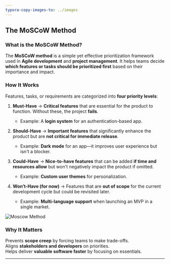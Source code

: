 ```yaml
---
typora-copy-images-to: ../images
---
```


##  **The MoSCoW Method**  

###  **What is the MoSCoW Method?**  

The **MoSCoW method** is a simple yet effective prioritization framework used in **Agile development** and **project management**. It helps teams decide **which features or tasks should be prioritized first** based on their importance and impact.  

###  **How It Works**  

Features, tasks, or requirements are categorized into **four priority levels**:  

1. **Must-Have** → **Critical features** that are essential for the product to function. Without these, the project **fails**.  
   - Example: A **login system** for an authentication-based app.  

2. **Should-Have** → **Important features** that significantly enhance the product but are **not critical for immediate release**.  
   - Example: **Dark mode** for an app—it improves user experience but isn't a blocker.  

3. **Could-Have** → **Nice-to-have features** that can be added **if time and resources allow** but won't negatively impact the product if omitted.  
   - Example: **Custom user themes** for personalization.  

4. **Won’t-Have (for now)** → Features that are **out of scope** for the current development cycle but could be revisited later.  
   - Example: **Multi-language support** when launching an MVP in a single market.  

![Moscow Method](../../images/moscow_method_01.png)

###  **Why It Matters**  

Prevents **scope creep** by forcing teams to make trade-offs.  
Aligns **stakeholders and developers** on priorities.  
Helps deliver **valuable software faster** by focusing on essentials.  

---
